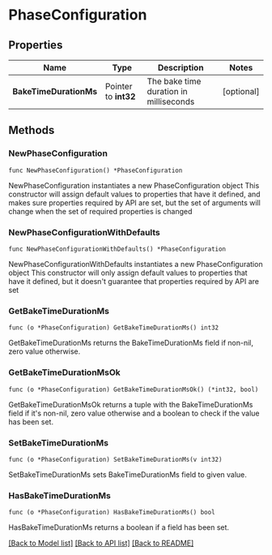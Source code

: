 # PhaseConfiguration

## Properties

Name | Type | Description | Notes
------------ | ------------- | ------------- | -------------
**BakeTimeDurationMs** | Pointer to **int32** | The bake time duration in milliseconds | [optional] 

## Methods

### NewPhaseConfiguration

`func NewPhaseConfiguration() *PhaseConfiguration`

NewPhaseConfiguration instantiates a new PhaseConfiguration object
This constructor will assign default values to properties that have it defined,
and makes sure properties required by API are set, but the set of arguments
will change when the set of required properties is changed

### NewPhaseConfigurationWithDefaults

`func NewPhaseConfigurationWithDefaults() *PhaseConfiguration`

NewPhaseConfigurationWithDefaults instantiates a new PhaseConfiguration object
This constructor will only assign default values to properties that have it defined,
but it doesn't guarantee that properties required by API are set

### GetBakeTimeDurationMs

`func (o *PhaseConfiguration) GetBakeTimeDurationMs() int32`

GetBakeTimeDurationMs returns the BakeTimeDurationMs field if non-nil, zero value otherwise.

### GetBakeTimeDurationMsOk

`func (o *PhaseConfiguration) GetBakeTimeDurationMsOk() (*int32, bool)`

GetBakeTimeDurationMsOk returns a tuple with the BakeTimeDurationMs field if it's non-nil, zero value otherwise
and a boolean to check if the value has been set.

### SetBakeTimeDurationMs

`func (o *PhaseConfiguration) SetBakeTimeDurationMs(v int32)`

SetBakeTimeDurationMs sets BakeTimeDurationMs field to given value.

### HasBakeTimeDurationMs

`func (o *PhaseConfiguration) HasBakeTimeDurationMs() bool`

HasBakeTimeDurationMs returns a boolean if a field has been set.


[[Back to Model list]](../README.md#documentation-for-models) [[Back to API list]](../README.md#documentation-for-api-endpoints) [[Back to README]](../README.md)



